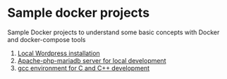 # Sample docker projects

Sample Docker projects to understand some basic concepts with Docker and docker-compose tools 

1. [Local Wordpress installation](wordpress)
2. [Apache-php-mariadb server for local development](phpapp)
3. [gcc environment for C and C++ development](g++)

